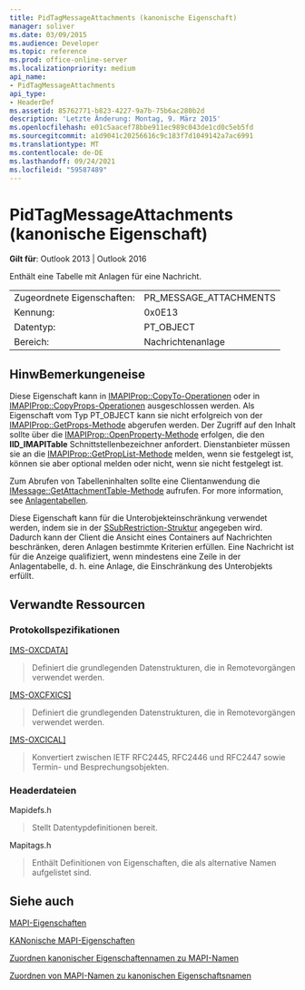 ```yaml
---
title: PidTagMessageAttachments (kanonische Eigenschaft)
manager: soliver
ms.date: 03/09/2015
ms.audience: Developer
ms.topic: reference
ms.prod: office-online-server
ms.localizationpriority: medium
api_name:
- PidTagMessageAttachments
api_type:
- HeaderDef
ms.assetid: 85762771-b823-4227-9a7b-75b6ac280b2d
description: 'Letzte Änderung: Montag, 9. März 2015'
ms.openlocfilehash: e01c5aacef78bbe911ec989c043de1cd0c5eb5fd
ms.sourcegitcommit: a1d9041c20256616c9c183f7d1049142a7ac6991
ms.translationtype: MT
ms.contentlocale: de-DE
ms.lasthandoff: 09/24/2021
ms.locfileid: "59587489"
---
```

# <a name="pidtagmessageattachments-canonical-property"></a>PidTagMessageAttachments (kanonische Eigenschaft)

  
  
**Gilt für**: Outlook 2013 | Outlook 2016 
  
Enthält eine Tabelle mit Anlagen für eine Nachricht. 
  
|||
|:-----|:-----|
|Zugeordnete Eigenschaften:  <br/> |PR_MESSAGE_ATTACHMENTS  <br/> |
|Kennung:  <br/> |0x0E13  <br/> |
|Datentyp:  <br/> |PT_OBJECT  <br/> |
|Bereich:  <br/> |Nachrichtenanlage  <br/> |
   
## <a name="remarks"></a>HinwBemerkungeneise

Diese Eigenschaft kann in [IMAPIProp::CopyTo-Operationen](imapiprop-copyto.md) oder in [IMAPIProp::CopyProps-Operationen](imapiprop-copyprops.md) ausgeschlossen werden. Als Eigenschaft vom Typ PT_OBJECT kann sie nicht erfolgreich von der [IMAPIProp::GetProps-Methode](imapiprop-getprops.md) abgerufen werden. Der Zugriff auf den Inhalt sollte über die [IMAPIProp::OpenProperty-Methode](imapiprop-openproperty.md) erfolgen, die den **IID_IMAPITable** Schnittstellenbezeichner anfordert. Dienstanbieter müssen sie an die [IMAPIProp::GetPropList-Methode](imapiprop-getproplist.md) melden, wenn sie festgelegt ist, können sie aber optional melden oder nicht, wenn sie nicht festgelegt ist. 
  
Zum Abrufen von Tabelleninhalten sollte eine Clientanwendung die [IMessage::GetAttachmentTable-Methode](imessage-getattachmenttable.md) aufrufen. For more information, see [Anlagentabellen](attachment-tables.md). 
  
Diese Eigenschaft kann für die Unterobjekteinschränkung verwendet werden, indem sie in der [SSubRestriction-Struktur](ssubrestriction.md) angegeben wird. Dadurch kann der Client die Ansicht eines Containers auf Nachrichten beschränken, deren Anlagen bestimmte Kriterien erfüllen. Eine Nachricht ist für die Anzeige qualifiziert, wenn mindestens eine Zeile in der Anlagentabelle, d. h. eine Anlage, die Einschränkung des Unterobjekts erfüllt. 
  
## <a name="related-resources"></a>Verwandte Ressourcen

### <a name="protocol-specifications"></a>Protokollspezifikationen

[[MS-OXCDATA]](https://msdn.microsoft.com/library/1afa0cd9-b1a0-4520-b623-bf15030af5d8%28Office.15%29.aspx)
  
> Definiert die grundlegenden Datenstrukturen, die in Remotevorgängen verwendet werden.
    
[[MS-OXCFXICS]](https://msdn.microsoft.com/library/b9752f3d-d50d-44b8-9e6b-608a117c8532%28Office.15%29.aspx)
  
> Definiert die grundlegenden Datenstrukturen, die in Remotevorgängen verwendet werden.
    
[[MS-OXCICAL]](https://msdn.microsoft.com/library/a685a040-5b69-4c84-b084-795113fb4012%28Office.15%29.aspx)
  
> Konvertiert zwischen IETF RFC2445, RFC2446 und RFC2447 sowie Termin- und Besprechungsobjekten.
    
### <a name="header-files"></a>Headerdateien

Mapidefs.h
  
> Stellt Datentypdefinitionen bereit.
    
Mapitags.h
  
> Enthält Definitionen von Eigenschaften, die als alternative Namen aufgelistet sind.
    
## <a name="see-also"></a>Siehe auch



[MAPI-Eigenschaften](mapi-properties.md)
  
[KANonische MAPI-Eigenschaften](mapi-canonical-properties.md)
  
[Zuordnen kanonischer Eigenschaftennamen zu MAPI-Namen](mapping-canonical-property-names-to-mapi-names.md)
  
[Zuordnen von MAPI-Namen zu kanonischen Eigenschaftsnamen](mapping-mapi-names-to-canonical-property-names.md)

